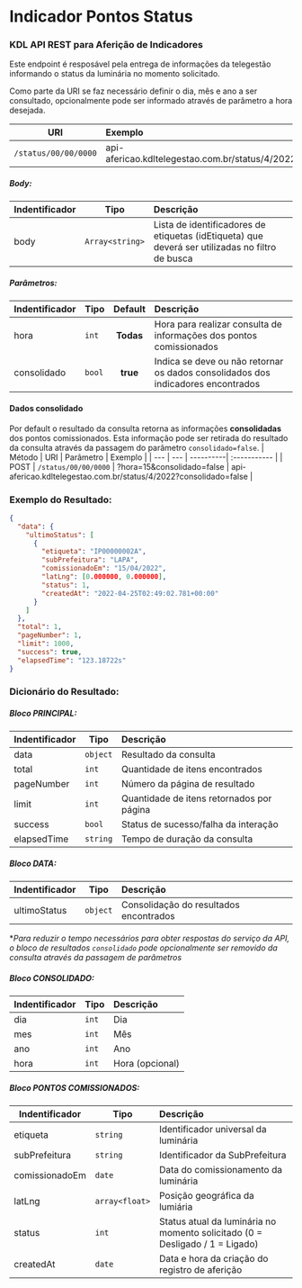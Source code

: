 # Indicador Pontos Status
### KDL API REST para Aferição de Indicadores

Este endpoint é resposável pela entrega de informações da telegestão informando o status da luminária no momento solicitado.

Como parte da URI se faz necessário definir o dia, mês e ano a ser consultado, opcionalmente pode ser informado através de parâmetro a hora desejada.

| URI | Exemplo                                                    | 
| --- | :-----------                                               | 
| `/status/00/00/0000` | api-afericao.kdltelegestao.com.br/status/4/2022 |

##### Body:
| Indentificador | Tipo     | Descrição                                                                        | 
| -------------- | -------  | :------------------------------------------------------------------------------   | 
| body    | `Array<string>` | Lista de identificadores de etiquetas (idEtiqueta) que deverá ser utilizadas no filtro de busca |


##### Parâmetros:
| Indentificador | Tipo   | Default   |  Descrição                                                                        | 
| -------------- | -------| :--------:| :------------------------------------------------------------------------------   | 
| hora           | `int` |  **Todas** | Hora para realizar consulta de informações dos pontos comissionados               |
| consolidado    | `bool` |  **true** | Indica se deve ou não retornar os dados consolidados dos indicadores encontrados  |


#### Dados consolidado
Por default o resultado da consulta retorna as informações **consolidadas** dos pontos comissionados. Esta informação pode ser retirada do resultado da consulta através da passagem do parâmetro `consolidado=false`.
| Método | URI | Parâmetro | Exemplo      | 
| --- | --- | ----------| :----------- | 
| POST | `/status/00/00/0000` | ?hora=15&consolidado=false | api-afericao.kdltelegestao.com.br/status/4/2022?consolidado=false |

### Exemplo do Resultado:
``` json
{
  "data": {
    "ultimoStatus": [
      {
        "etiqueta": "IP00000002A",
        "subPrefeitura": "LAPA",
        "comissionadoEm": "15/04/2022",
        "latLng": [0.000000, 0.000000],
        "status": 1,
        "createdAt": "2022-04-25T02:49:02.781+00:00"
      }
    ]
  },
  "total": 1,
  "pageNumber": 1,
  "limit": 1000,
  "success": true,
  "elapsedTime": "123.18722s"
}
```
### Dicionário do Resultado:
##### Bloco PRINCIPAL:
| Indentificador | Tipo | Descrição | 
| ------ | ---------| :------------------------------------------ | 
| data   | `object` | Resultado da consulta                       | 
| total  | `int`    | Quantidade de itens encontrados             | 
| pageNumber  | `int` | Número da página de resultado             | 
| limit  | `int`    | Quantidade de itens retornados por página   | 
| success| `bool`   | Status de sucesso/falha da interação        | 
| elapsedTime   | `string` | Tempo de duração da consulta         |  

##### Bloco DATA:
| Indentificador | Tipo | Descrição                                                | 
| ------ | ---------| :------------------------------------------                  | 
| ultimoStatus | `object` | Consolidação do resultados encontrados  | 

**Para reduzir o tempo necessários para obter respostas do serviço da API, o bloco de resultados `consolidado` pode opcionalmente ser removido da consulta através da passagem de parâmetros*

##### Bloco CONSOLIDADO:
| Indentificador | Tipo | Descrição | 
| ------------------- | ------| :------------------------------------------        | 
| dia                 | `int`    | Dia                                             | 
| mes                 | `int`    | Mês                                             | 
| ano                 | `int`    | Ano                                             | 
| hora                | `int`    | Hora (opcional)                                 | 


##### Bloco PONTOS COMISSIONADOS:
| Indentificador | Tipo | Descrição | 
| ------------------- | ------   | :------------------------------------------     | 
| etiqueta            | `string` | Identificador universal da luminária            | 
| subPrefeitura       | `string` | Identificador da SubPrefeitura                  | 
| comissionadoEm | `date`    | Data do comissionamento da luminária                | 
| latLng  | `array<float>`    | Posição geográfica da lumiária                     | 
| status  | `int`    | Status atual da luminária no momento solicitado (0 = Desligado / 1 = Ligado)| 
| createdAt  | `date`    | Data e hora da criação do registro de aferição          | 
